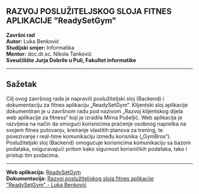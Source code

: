 ## RAZVOJ POSLUŽITELJSKOG SLOJA FITNES APLIKACIJE "ReadySetGym"

**Završni rad** <br>
**Autor:** Luka Benković <br>
**Studijski smjer:** Informatika <br>
**Mentor:** doc.dr.sc. Nikola Tanković <br>
**Sveučilište Jurja Dobrile u Puli, Fakultet informatike**

---

## Sažetak

Cilj ovog završnog rada je napraviti poslužiteljski sloj (Backend) i dokumentaciju za
fitnes aplikaciju „ReadySetGym“. Klijentski sloj aplikacije dokumentiran je u
završnom radu pod nazivom „Razvoj klijentskog dijela web aplikacije za fitness“ koji
je izradila Mirna Pušeljić. Web aplikacija je razvijena na način da omogući
korisnicima praćenje osobnog napretka na svojem fitnes putovanju, kreiranje vlastitih
planova za trening, te povezivanje i real-time komunikaciju između korisnika
(„GymBros“). Poslužiteljski sloj (Backend) omogućuje korisnicima komunikaciju sa
bazom podataka, osiguravajući pritom kako sigurnost korisničkih podataka, tako i
pristup tim podacima.

---

**Web aplikacija:** [ReadySetGym](https://ready-set-gym.netlify.app) <br>
**Dokumentacija:** [Razvoj poslužiteljskog sloja fitnes aplikacije "ReadySetGym" - Luka Benković](https://github.com/user-attachments/files/16873949/Zavrsni_rad-Luka_Benkovic.pdf)

